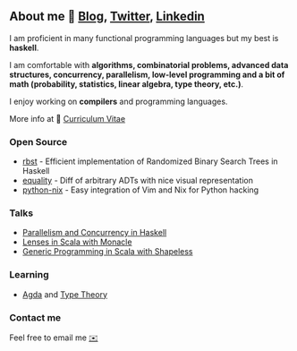 ## About me :link: [Blog](https://monadplus.pro/), [Twitter](https://twitter.com/monadplus), [Linkedin](https://www.linkedin.com/in/arnau-abella/)

I am proficient in many functional programming languages but my best is **haskell**.

I am comfortable with **algorithms, combinatorial problems, advanced data structures, concurrency, parallelism, low-level programming and a bit of math (probability, statistics, linear algebra, type theory, etc.)**.

I enjoy working on **compilers** and programming languages.

More info at :scroll: [Curriculum Vitae](./cv.pdf)

### Open Source

- [rbst](https://hackage.haskell.org/package/rbst) - Efficient implementation of Randomized Binary Search Trees in Haskell
- [equality](https://github.com/monadplus/equality) - Diff of arbitrary ADTs with nice visual representation
- [python-nix](https://github.com/monadplus/python-nix) - Easy integration of Vim and Nix for Python hacking

### Talks

- [Parallelism and Concurrency in Haskell](https://github.com/monadplus/parconc-notes/blob/main/talk/01_parallelism.md)
- [Lenses in Scala with Monacle](https://github.com/monadplus/scala-lenses)
- [Generic Programming in Scala with Shapeless](https://github.com/monadplus/intro-shapeless)

### Learning

- [Agda](https://agda.readthedocs.io/en/v2.6.0.1/getting-started/what-is-agda.html#what-is-agda) and [Type Theory](https://en.wikipedia.org/wiki/Type_theory)

### Contact me

Feel free to email me [:envelope:](mailto:arnauabella@gmail.com)
